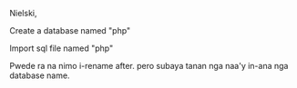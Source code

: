 Nielski,

Create a database named "php"

Import sql file named "php"

Pwede ra na nimo i-rename after.
pero subaya tanan nga naa'y in-ana nga database name.